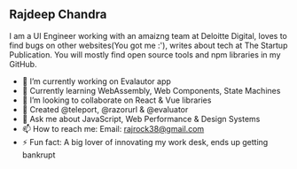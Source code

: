 ## Rajdeep Chandra

I am a UI Engineer working with an amaizng team at Deloitte Digital, loves to find bugs on other websites(You got me :'), writes about tech at The Startup Publication. You will mostly find open source tools and npm libraries in my GitHub.

- 🔭  I’m currently working on Evalautor app 
- 🌱  Currently learning WebAssembly, Web Components, State Machines
- 👯  I’m looking to collaborate on React & Vue libraries
- 🤔  Created @teleport, @razorurl & @evaluator
- 💬  Ask me about JavaScript, Web Performance & Design Systems
- 📫  How to reach me: Email: rajrock38@gmail.com
- ⚡   Fun fact: A big lover of innovating my work desk, ends up getting bankrupt

